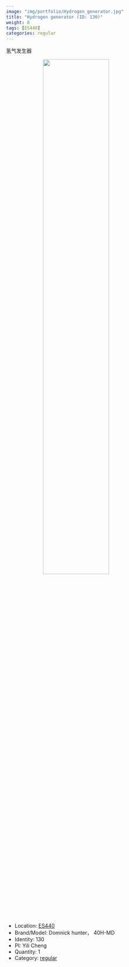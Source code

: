 ```yaml
---
image: "img/portfolio/Hydrogen_generator.jpg"
title: "Hydrogen generator (ID: 130)"
weight: 0
tags: [ES440]
categories: regular
---
```


氢气发生器

<!--more-->

<img src="../../img/portfolio/Hydrogen_generator.jpg" width="60%" style="display: block; margin: auto;">

- Location: [ES440](../../tags/es440)
- Brand/Model: Domnick hunter， 40H-MD
- Identity: 130
- PI: Yili Cheng
- Quantity: 1
- Category: [regular](../../categories/regular)






